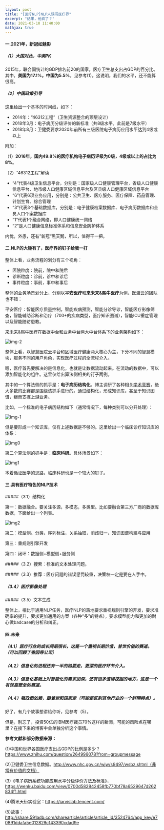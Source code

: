 ```yaml
---
layout: post
title: "[医疗NLP]NLP人误闯医疗界"
excerpt: "结果，他疯了？"
date: 2021-03-10 11:40:00
mathjax: true
---
```


#### 一.2021年，新冠如魅影

##### （1）大国对比，中美PK

2015年，联合国统计的GDP排名前20的国家，医疗卫生总支出占GDP的百分比。其中，**美国为17.1%，中国为5.5%**，见参考(1)。这说明，我们的水平，还不能算很高。

##### （2）中国政策引导

这里给出一个基本的时间线，如下：

+ 2014年：“46312工程”（卫生资源整合的顶层设计）
+ 2018年3月：电子病历分级评价的新标准（共8级水平，此前是7级水平）
+ 2018年8月：卫健委要求2020年前所有三级医院电子病历应用水平达到4级或以上

附加：

（1）**2016年，国内49.8%的医疗机构电子病历评级为0级，4级或以上的占比为8%**。

（2）“46312工程”解读

+ “4”代表4级卫生信息平台，分别是：国家级人口健康管理平台，省级人口健康信息平台、地市级人口健康区域信息平台及区县级人口健康区域信息平台
+ “6”代表6项业务应用，分别是：公共卫生、医疗服务、医疗保障、药品管理、计划生育、综合管理
+ “3”代表3个基础数据库，分别是：电子健康档案数据库、电子病历数据库和全员人口个案数据库
+ “1”代表1个融合网络，即人口健康统一网络
+ “2”是人口健康信息标准体系和信息安全防护体系

内忧，外患，还有”新冠“黑天鹅，所以，值得干一把。

#### 二.NLP的大锤有了，医疗界的钉子给我一打

整体上看，业务流程的划分有三个视角：

+ 医院粒度：院前，院中和院后
+ 诊断粒度：诊前，诊中和诊后
+ 事件粒度：事前，事中和事后

整体的业务场景划分上，分别以**平安医疗**和**来未来&熙牛医疗**为例，医渡云的团队也不错：

平安医疗：智能医疗质量控制，智能疾病预测，智能分诊导诊，智能医疗影像筛查，智能辅助诊断和治疗（700+的疾病类型，医疗知识图谱），智能ICU重症管理以及智能随访患教。

来未来&熙牛医疗在数据中台和业务中台两大中台体系下的业务架构如下：

![img-2](https://ftp.bmp.ovh/imgs/2021/03/3581455c7677b32b.png)

整体上看，以智慧医院云平台和区域医疗健康两大核心为主，下分不同的智慧模块，服务不同的用户角色，实现医疗过程的全流程介入。

嗯，医疗首先要解决的是信息化，也就是让数据流动起来。在流动的数据中，可以添加智能化的组件。这里仅给出算法侧相关的钉子两例。

其中的一个算法侧的抓手是：**电子病历结构化**。博主调研了各种相关[学术竞赛](https://github.com/zhpmatrix/nlp-competitions-list-review)，绝大多数的比赛都是围绕该抓手进行的。通过结构化，形成知识库，甚至于知识图谱，继而支撑上游业务。

比如，一个标准的电子病历结构如下（通常情况下，每种类别可以分开处理）：

![img-1](https://ftp.bmp.ovh/imgs/2021/03/94765b7830d9ce21.png)

但是要形成一个知识库，仅有上述数据是不够的。这里给出一个临床诊疗知识库的体系：

![img0](https://ftp.bmp.ovh/imgs/2021/03/240bd6c455c760ab.png)


第二个算法侧的抓手是：**临床科研**。具体场景如下：

![img1](https://ftp.bmp.ovh/imgs/2021/03/6df68cc655b4f6cd.png)

本着循证医学的思路，临床科研也是一个较大的钉子。

#### 三.具有医疗特色的NLP技术

#####（3.1）结构化

第一：数据融合。要关注多源，多模态，多类型。比如要融合第三方厂商的数据库数据，下面给出一个列表。

![img2](https://ftp.bmp.ovh/imgs/2021/03/bcf2638e79d620b5.png)

第二：模型侧。分类，序列标注，关系抽取，消歧归一，知识图谱构建与应用

第三：重规则引擎开发

第四：闭环：数据侧+模型侧+服务侧

#####（3.2）搜索：标准的文本处理问题。

#####（3.3）推荐：医疗问题的错误惩罚较重，决策权一定是要在人手中。

##### （3.4）医疗影像处理

#####（3.5）文本生成

整体上，相比于通用NLP任务，医疗NLP的落地要求重视规则引擎的开发，要求准确率的提升，要求更加通用的方案（各种“多”的特点），要求模型能力和更加的耐心做badcase的分析和纠正。

#### 四.未来

##### （4.1）医疗行业的成长周期很长，这是一个重视长期价值，普世价值的赛道。（可以回顾丁香园等公司）

##### （4.2）信息化的进程还有一半的路要走，更深的医疗环节介入。

##### （4.3）信息化基础上对智能化的需求加深，还有很多值得挖掘的地方，这是一个有较高壁垒的赛道。

##### （4.4）强政策依赖，跟着党和国家走（可能是区别其他行业的一个鲜明特点）。

好了，有几个故事想讲给你听，见参考（5）。

但是，别忘了，投资50亿的IBM医疗裁员70%这样的新闻，可能的风险点在哪里？在接下来的博客中会单独分析这个事情。

**参考文献和部分数据来源：**

(1)中国和世界各国医疗支出占GDP的比例是多少？https://www.zhihu.com/question/264996078?from=groupmessage

(2)卫健委卫生信息数据。http://www.nhc.gov.cn/wjw/s9497/wsbz.shtml（非常有价值的文档）

(3)《电子病历系统功能应用水平分级评价方法及标准》，https://wenku.baidu.com/view/0700d582842458fb770bf78a6529647d262834f1.html

(4)腾讯天衍实验室：https://jarvislab.tencent.com/

(5)故事：http://share.591adb.com/sharearticle/article/article_id/3524764/app_key/e70891ddafa5e012828c143390cdad9e